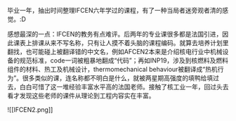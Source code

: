 毕业一年，抽出时间整理IFCEN六年学过的课程，有了一种当局者迷旁观者清的感觉。:D

感想最深的一点：IFCEN的教务有点难评。后两年的专业课很多都是法国引进，因此课表上排课从来不写名称，只有让人摸不着头脑的课程编码。就算去培养计划里翻找，也可能碰上被翻译错的中文名，例如AFCEN2本来是介绍核电行业中机械设备的规范标准，code一词被粗暴地翻成“代码”；再如INP19，涉及到核燃料及燃料组件的材料、热工及机械设计，thermomechanical behaviour被翻译成“热机行为”。很多类似的课，连名称都不明白是什么，就被两星期高强度的填鸭给填过去，白白可惜了这一堆经验丰富水平高的法国老师。接触了核工业一年，回过头去看才发现这些老师的课件从理论到工程内容实在丰富。

![[IFCEN2.png]]
